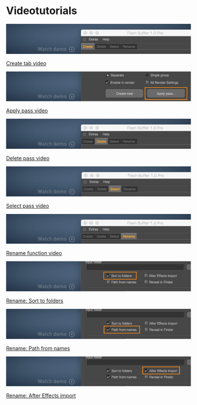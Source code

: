 # Videotutorials

![](../.gitbook/assets/mikeudin_flash_buffer_plugin-key_features_create-1.jpg)

[Create tab video](https://mikeudin-frank.s3.amazonaws.com/mikeudin-storage/mikeudin_flash_buffer_plugin-createnew.mp4)

![](../.gitbook/assets/mikeudin_flash_buffer_plugin-key_features_create_apply-1.jpg)

[Apply pass video](https://mikeudin-frank.s3.amazonaws.com/mikeudin-storage/mikeudin_flash_buffer_plugin-apply_pass.mp4) 

![](../.gitbook/assets/mikeudin_flash_buffer_plugin-key_features_delete-1.jpg)

[Delete pass video](https://mikeudin-frank.s3.amazonaws.com/mikeudin-storage/mikeudin_flash_buffer_plugin-delete_passes.mp4)

![](../.gitbook/assets/mikeudin_flash_buffer_plugin-key_features_select-1.jpg)

[Select pass video](https://mikeudin-frank.s3.amazonaws.com/mikeudin-storage/mikeudin_flash_buffer_plugin-select_passes.mp4)

![](../.gitbook/assets/mikeudin_flash_buffer_plugin-key_features_rename-1.jpg)

[Rename function video](https://mikeudin-frank.s3.amazonaws.com/mikeudin-storage/mikeudin_flash_buffer_plugin-rename_results.mp4)

![](../.gitbook/assets/mikeudin_flash_buffer_plugin-key_features_rename_sort_folders-1.jpg)

[Rename: Sort to folders](https://mikeudin-frank.s3.amazonaws.com/mikeudin-storage/mikeudin_flash_buffer_plugin-rename_results_sort_to_folders.mp4)

![](../.gitbook/assets/mikeudin_flash_buffer_plugin-key_features_rename_path_from_names-1.jpg)

[Rename: Path from names](https://mikeudin-frank.s3.amazonaws.com/mikeudin-storage/mikeudin_flash_buffer_plugin-rename_results_path_from_names.mp4)

![](../.gitbook/assets/mikeudin_flash_buffer_plugin-key_features_rename_ae_import-1.jpg)

[Rename: After Effects import](https://mikeudin-frank.s3.amazonaws.com/mikeudin-storage/mikeudin_flash_buffer_plugin-rename_results_after_effects_import.mp4)

